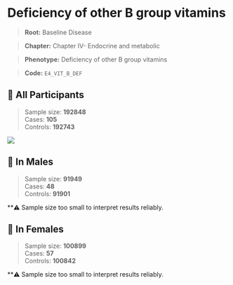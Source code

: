 # Deficiency of other B group vitamins

> **Root:** Baseline Disease  

> **Chapter:** Chapter IV- Endocrine and metabolic  

> **Phenotype:** Deficiency of other B group vitamins  

> **Code:** `E4_VIT_B_DEF`

## 🧪 All Participants  
> Sample size: **192848**  
> Cases: **105**  
> Controls: **192743**
<img src="/Disease/Figures/ALL/Baseline/E4_VIT_B_DEF.png"/>
<CsvTable src="/Disease_Data/ALL/Baseline/LG_E4_VIT_B_DEF.csv" label="🔍 View full results" />

## 👨 In Males  
> Sample size: **91949**  
> Cases: **48**  
> Controls: **91901**

**⚠️ Sample size too small to interpret results reliably.

## 👩 In Females  
> Sample size: **100899**  
> Cases: **57**  
> Controls: **100842**

**⚠️ Sample size too small to interpret results reliably.
